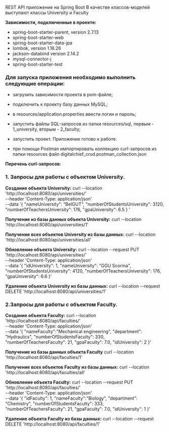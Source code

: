 REST API приложение на Spring Boot
В качестве классов-моделей выступают классы University и Faculty

**Зависимости, подключенные в проекте:**
 - spring-boot-starter-parent, version 2.7.13
 - spring-boot-starter-web
 - spring-boot-starter-data-jpa
 - lombok, version 1.18.26
 - jackson-databind version 2.14.2
 - mysql-connector-j
 - spring-boot-starter-test

### Для запуска приложения необходимо выполнить следующие операции:
 - загрузить зависимости проекта в pom-файле;
 - подключить к проекту базу данных MySQL;
 - в resources/application.properties ввести логин и пароль;
 - запустить файлы SQL-запросов из папки resources/sql, первым - 1_university, вторым - 2_faculty;
 - запустить проект.
Приложение готово к работе.

  - при помощи Postman импортировать коллекцию curl-запросов
из папки resources файл digitalchief_crud.postman_collection.json

**Перечень curl-запросов:**
### 1. Запросы для работы с объектом University.
**Создание объекта University:**
curl --location 'http://localhost:8080/api/universities/' \
--header 'Content-Type: application/json' \
--data '{
"nameUniversity": "BelGUT",
"numberOfStudentsUniversity": 3120,
"numberOfTeachersUniversity": 176,
"gpaUniversity": 6.5
}
'

**Получение из базы данных объекта University:**
  curl --location 'http://localhost:8080/api/universities/1'

**Получение всех объектов University из базы данных:**
curl --location 'http://localhost:8080/api/universities/all'

**Обновление объекта University:**
curl --location --request PUT 'http://localhost:8080/api/universities/' \
--header 'Content-Type: application/json' \
--data '{
"idUniversity": 1,
"nameUniversity": "GGU Scorina",
"numberOfStudentsUniversity": 4120,
"numberOfTeachersUniversity": 176,
"gpaUniversity": 6.6
}'

**Удаление объекта University из базы данных:**
curl --location --request DELETE 'http://localhost:8080/api/universities/1'

### 2.Запросы для работы с объектом Faculty.
**Создание объекта Faculty:**
curl --location 'http://localhost:8080/api/faculties/' \
--header 'Content-Type: application/json' \
--data '{
"nameFaculty":"Mechanical engineering",
"department": "Hydraulics",
"numberOfStudentsFaculty": 330,
"numberOfTeachersFaculty": 21,
"gpaFaculty": 7.0,
"idUniversity": 2
}'

**Получение из базы данных объекта Faculty**
curl --location 'http://localhost:8080/api/faculties/1'

**Получение всех объектов Faculty из базы данных:**
curl --location 'http://localhost:8080/api/faculties/all'

**Обновление объекта Faculty:**
curl --location --request PUT 'http://localhost:8080/api/faculties/' \
--header 'Content-Type: application/json' \
--data '{
"idFaculty": 1,
"nameFaculty":"Biology",
"department": "Chemistry",
"numberOfStudentsFaculty": 333,
"numberOfTeachersFaculty": 21,
"gpaFaculty": 7.0,
"idUniversity": 1
}'

**Удаление объекта Faculty из базы данных:**
curl --location --request DELETE 'http://localhost:8080/api/faculties/1'

